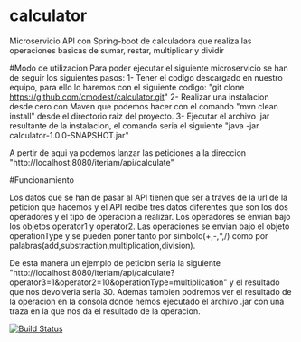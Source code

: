 # calculator
Microservicio API con Spring-boot de calculadora que realiza las operaciones basicas de sumar, restar, multiplicar y dividir

#Modo de utilizacion
Para poder ejecutar el siguiente microservicio se han de seguir los siguientes pasos:
	1- Tener el codigo descargado en nuestro equipo, para ello lo haremos con el siguiente codigo: "git clone https://github.com/cmodest/calculator.git"
	2- Realizar una instalacion desde cero con Maven que podemos hacer con el comando "mvn clean install" desde el directorio raiz del proyecto.
	3- Ejecutar el archivo .jar resultante de la instalacion, el comando seria el siguiente "java -jar calculator-1.0.0-SNAPSHOT.jar"	
	
A pertir de aqui ya podemos lanzar las peticiones a la direccion "http://localhost:8080/iteriam/api/calculate"

#Funcionamiento

Los datos que se han de pasar al API tienen que ser a traves de la url de la peticion que hacemos y el API recibe tres datos diferentes que son los dos operadores y el tipo de operacion a realizar.
Los operadores se envian bajo los objetos operator1 y operator2.
Las operaciones se envian bajo el objeto operationType y se pueden poner tanto por simbolo(+,-,*,/) como por palabras(add,substraction,multiplication,division).

De esta manera un ejemplo de peticion seria la siguiente "http://localhost:8080/iteriam/api/calculate?operator3=1&operator2=10&operationType=multiplication" y el resultado que nos devolveria seria 30.
Ademas tambien podremos ver el resultado de la operacion en la consola donde hemos ejecutado el archivo .jar con una traza en la que nos da el resultado de la operacion.

[![Build Status](https://travis-ci.org/e-ucm/rage-analytics-realtime.svg?branch=master)](https://travis-ci.org/e-ucm/rage-analytics-realtime) 
